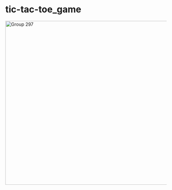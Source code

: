 # tic-tac-toe_game
<img width="512" height="512" alt="Group 297" src="https://github.com/user-attachments/assets/437e4db6-d259-46a8-b8f5-c225e47837dd" />
